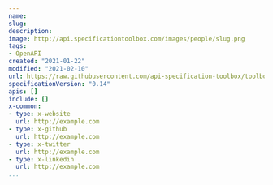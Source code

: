 ```yaml
---
name: 
slug:
description:
image: http://api.specificationtoolbox.com/images/people/slug.png
tags:
- OpenAPI
created: "2021-01-22"
modified: "2021-02-10"
url: https://raw.githubusercontent.com/api-specification-toolbox/toolbox/main/_people/slug.md
specificationVersion: "0.14"
apis: []
include: []
x-common:
- type: x-website
  url: http://example.com
- type: x-github
  url: http://example.com  
- type: x-twitter
  url: http://example.com  
- type: x-linkedin
  url: http://example.com      
...
```

